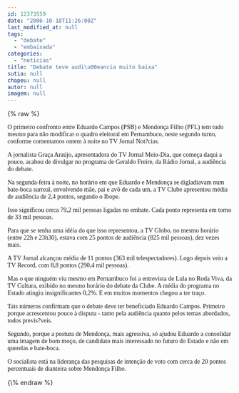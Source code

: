```yaml
---
id: 12373559
date: "2006-10-18T11:26:00Z"
last_modified_at: null
tags:
  - "debate"
  - "embaixada"
categories:
  - "noticias"
title: "Debate teve audi\u00eancia muito baixa"
sutia: null
chapeu: null
autor: null
imagem: null
---
```

{\% raw %}
<p><P><FONT face=Verdana>O primeiro confronto entre Eduardo Campos (PSB) e Mendonça Filho (PFL) tem tudo mesmo para não modificar o quadro eleitoral em Pernambuco, neste segundo turno, conforme comentamos ontem à noite no TV Jornal Not?cias.</FONT></P></p>
<p><P><FONT face=Verdana>A jornalista Graça Araújo, apresentadora do TV Jornal Meio-Dia, que começa daqui a pouco, acabou de divulgar no programa de Geraldo Freire, da Rádio Jornal, a audiência do debate.</FONT></P></p>
<p><P><FONT face=Verdana>Na segunda-feira à noite, no horário em que Eduardo e Mendonça se digladiavam num bate-boca surreal, envolvendo mãe, pai e avô de cada um, a TV Clube apresentou média de audiência de 2,4 pontos, segundo o Ibope.</FONT></P></p>
<p><P><FONT face=Verdana>Isso significou cerca 79,2 mil pessoas ligadas no embate. Cada ponto representa em torno de 33 mil pessoas.</FONT></P></p>
<p><P><FONT face=Verdana>Para que se tenha uma idéia do que isso representou, a TV Globo, no mesmo horário (entre 22h e 23h30), estava com 25 pontos de audiência (825 mil pessoas), dez vezes mais.</FONT></P></p>
<p><P><FONT face=Verdana>A TV Jornal alcançou média de 11 pontos (363 mil telespectadores). Logo depois veio a TV Record, com 8,8 pontos (290,4 mil pessoas).</FONT></P></p>
<p><P><FONT face=Verdana>Mas o que ninguém viu mesmo em Pernambuco foi a entrevista de Lula no Roda Viva, da TV Cultura, exibido no mesmo horário do debate da Clube. A média do programa no Estado atingiu insignificantes 0,2%. E em muitos momentos chegou a ter traço.</FONT></P></p>
<p><P><FONT face=Verdana>Tais números confirmam que o debate deve ter beneficiado Eduardo Campos. Primeiro porque acrescentou pouco à disputa - tanto pela audiência quanto pelos temas abordados, todos previs?veis.</FONT></P></p>
<p><P><FONT face=Verdana>Segundo, porque a postura de Mendonça, mais agressiva, só ajudou Eduardo a consolidar uma imagem de bom moço, de candidato mais interessado no futuro do Estado e não em querelas e bate-boca.</FONT></P></p>
<p><P><FONT face=Verdana>O socialista está na liderança das pesquisas de intenção de voto com cerca de 20 pontos percentuais de dianteira sobre Mendonça Filho.</FONT></P> </p>
{\% endraw %}